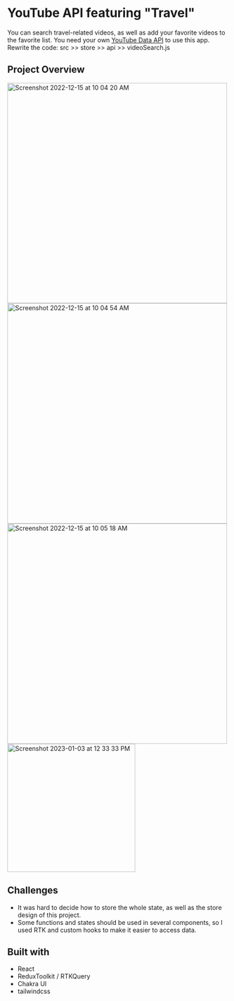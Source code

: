 # YouTube API featuring "Travel"

You can search travel-related videos, as well as add your favorite videos to the favorite list.
You need your own [YouTube Data API](https://developers.google.com/youtube/v3) to use this app.
Rewrite the code: src >> store >> api >> videoSearch.js

## Project Overview

<img width="500" alt="Screenshot 2022-12-15 at 10 04 20 AM" src="https://user-images.githubusercontent.com/110567844/207935005-1052dbc3-1194-4e8a-8c7f-f38ca440f033.png">
<img width="500" alt="Screenshot 2022-12-15 at 10 04 54 AM" src="https://user-images.githubusercontent.com/110567844/207935022-6d02aeb0-dfad-40e9-a747-3d03b7bcdfe2.png">
<img width="500" alt="Screenshot 2022-12-15 at 10 05 18 AM" src="https://user-images.githubusercontent.com/110567844/207935036-1651b76f-c608-4039-9d60-84e64e85b3e3.png">
<img width="291" alt="Screenshot 2023-01-03 at 12 33 33 PM" src="https://user-images.githubusercontent.com/110567844/210437041-4469e648-a272-45b0-9e5d-6852a122b011.png">

## Challenges

- It was hard to decide how to store the whole state, as well as the store design of this project.
- Some functions and states should be used in several components, so I used RTK and custom hooks to make it easier to access data.

## Built with

- React
- ReduxToolkit / RTKQuery
- Chakra UI
- tailwindcss
